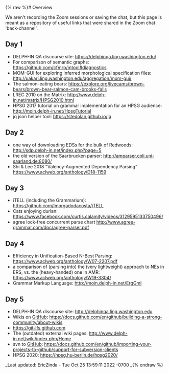 {% raw %}# Overview

We aren't recording the Zoom sessions or saving the chat, but this page
is meant as a repository of useful links that were shared in the Zoom
chat 'back-channel'.

## Day 1

- DELPH-IN QA discourse site: <https://delphinqa.ling.washington.edu/>
- For comparison of semantic graphs:
<https://github.com/cfmrp/mtool#diagnostics>
- MOM-GUI for exploring inferred morphological specification files:
<http://uakari.ling.washington.edu/aggregation/mom-gui/>
- The salmon-eating bears:
<https://explore.org/livecams/brown-bears/brown-bear-salmon-cam-brooks-falls>
- LREC 2010 on the Matrix:
<http://www.delph-in.net/matrix/HPSG2010.html>
- HPSG 2017 tutorial on grammar implementation for an HPSG audience:
<http://moin.delph-in.net/HpsgTutorial>
- jq json helper tool: <https://stedolan.github.io/jq>

## Day 2

- one way of downloading EDSs for the bulk of Redwoods:
<http://sdp.delph-in.net/index.php?page=5>
- the old version of the Saarbrucken parser:
<http://amparser.coli.uni-saarland.de:8080/>
- Shi & Lee 2018 "Valency-Augmented Dependency Parsing"
<https://www.aclweb.org/anthology/D18-1159>

## Day 3

- iTELL (including the Grammarium):
<https://github.com/lmorgadodacosta/iTELL>
- Cats enjoying durian:
<https://www.facebook.com/curtis.calamity/videos/3129595133750496/>
- agree lock-free concurrent parse chart
<http://www.agree-grammar.com/doc/agree-parser.pdf>

## Day 4

- Efficiency in Unification-Based N-Best Parsing:
<https://www.aclweb.org/anthology/W07-2207.pdf>
- a comparison of (parsing into) the (very lightweight) approach to
NEs in ERS, vs. the (heavy-handed) one in AMR:
<https://www.aclweb.org/anthology/W19-3304/>
- Grammar Markup Language: <http://moin.delph-in.net/ErgGml>

## Day 5

- DELPH-IN QA discourse site: <http://delphinqa.ling.washington.edu>
- Wikis on [GitHub](/GitHub):
<https://docs.github.com/en/github/building-a-strong-community/about-wikis>
- <https://git-lfs.github.com>
- The (outdated) external wiki pages:
<http://www.delph-in.net/wiki/index.php/Home>
- svn to [GitHub](/GitHub):
<https://docs.github.com/en/github/importing-your-projects-to-github/support-for-subversion-clients>
- HPSG 2020: <https://hpsg.hu-berlin.de/hpsg2020/>

_Last updated: EricZinda - Tue Oct 25 13:59:11 2022 -0700
_{% endraw %}